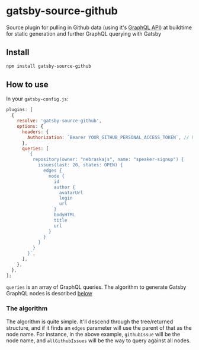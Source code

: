 # gatsby-source-github

Source plugin for pulling in Github data (using it's [GraphQL API][github-api]) at buildtime for static generation and further GraphQL querying with Gatsby

## Install

```bash
npm install gatsby-source-github
```

## How to use

In your `gatsby-config.js`:

```javascript
plugins: [
  {
    resolve: 'gatsby-source-github',
    options: {
      headers: {
        Authorization: `Bearer YOUR_GITHUB_PERSONAL_ACCESS_TOKEN`, // https://help.github.com/articles/creating-a-personal-access-token-for-the-command-line/
      },
      queries: [
        `{
          repository(owner: "nebraskajs", name: "speaker-signup") {
            issues(last: 20, states: OPEN) {
              edges {
                node {
                  id
                  author {
                    avatarUrl
                    login
                    url
                  }
                  bodyHTML
                  title
                  url
                }
              }
            }
          }
        }`,
      ],
    },
  },
];
```

`queries` is an array of GraphQL queries. The algorithm to generate Gatsby GraphQL nodes is described [below](#the-algorithm)

### The algorithm

The algorithm is quite simple. It'll descend through the tree/returned structure, and if it finds an `edges` parameter will use the parent of that as the node name. For instance, in the above example, `githubIssue` will be the node name, and `allGithubIssues` will be the way to query against all nodes.

[github-api]: https://developer.github.com/v4/
